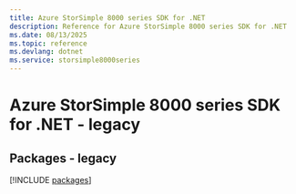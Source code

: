 ```yaml
---
title: Azure StorSimple 8000 series SDK for .NET
description: Reference for Azure StorSimple 8000 series SDK for .NET
ms.date: 08/13/2025
ms.topic: reference
ms.devlang: dotnet
ms.service: storsimple8000series
---
```

# Azure StorSimple 8000 series SDK for .NET - legacy
## Packages - legacy
[!INCLUDE [packages](storsimple-8000-series-index.md)]
